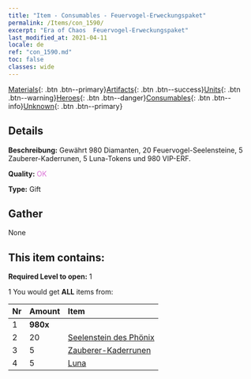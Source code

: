 ```yaml
---
title: "Item - Consumables - Feuervogel-Erweckungspaket"
permalink: /Items/con_1590/
excerpt: "Era of Chaos  Feuervogel-Erweckungspaket"
last_modified_at: 2021-04-11
locale: de
ref: "con_1590.md"
toc: false
classes: wide
---
```

 [Materials](/de/Items/){: .btn .btn--primary}[Artifacts](/de/Items/Artifacts/){: .btn .btn--success}[Units](/de/Items/Units/){: .btn .btn--warning}[Heroes](/de/Items/Heroes/){: .btn .btn--danger}[Consumables](/de/Items/Consumables/){: .btn .btn--info}[Unknown](/de/Items/Unknown/){: .btn .btn--primary}

## Details
 **Beschreibung:** Gewährt 980 Diamanten, 20 Feuervogel-Seelensteine, 5 Zauberer-Kaderrunen, 5 Luna-Tokens und 980 VIP-ERF.

 **Quality:** <span style="color: #DA70D6">OK</span>

 **Type:** Gift

## Gather

  None

## This item contains:

 **Required Level to open:** 1

 1 You would get **ALL** items  from:

  | Nr | Amount |     Item    |
  |:---|:-------|:------------|
  | 1 |  **980x** | <i class="fas fa-gem"/> |  | 
  | 2 | 20 | [Seelenstein des Phönix](/de/Items/unt_348/) | 
  | 3 | 5 | [Zauberer-Kaderrunen](/de/Items/con_746/) | 
  | 4 | 5 | [Luna](/de/Items/her_378/) | 
